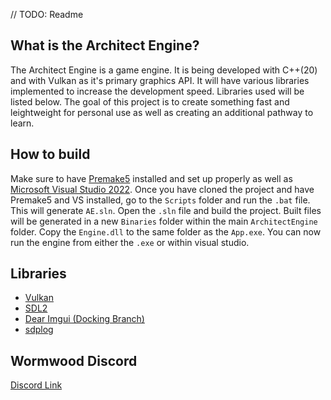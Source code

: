 // TODO: Readme

## What is the Architect Engine?
The Architect Engine is a game engine. It is being developed with C++(20) and with Vulkan as it's primary graphics API. It will have various libraries implemented to increase the development speed. Libraries used will be listed below. The goal of this project is to create something fast and leightweight for personal use as well as creating an additional pathway to learn.

## How to build
Make sure to have [Premake5](https://premake.github.io/) installed and set up properly as well as [Microsoft Visual Studio 2022](https://visualstudio.microsoft.com/downloads/?cid=learn-navbar-download-cta). Once you have cloned the project and have Premake5 and VS installed, go to the `Scripts` folder and run the `.bat` file. This will generate `AE.sln`. Open the `.sln` file and build the project. Built files will be generated in a new `Binaries` folder within the main `ArchitectEngine` folder. Copy the `Engine.dll` to the same folder as the `App.exe`. You can now run the engine from either the `.exe` or within visual studio.

## Libraries
- [Vulkan](https://www.vulkan.org/)
- [SDL2](https://www.libsdl.org/)
- [Dear Imgui (Docking Branch)](https://github.com/ocornut/imgui/tree/docking)
- [sdplog](https://github.com/gabime/spdlog)

## Wormwood Discord
[Discord Link](https://discord.com/invite/zhhHu5HG8c)
